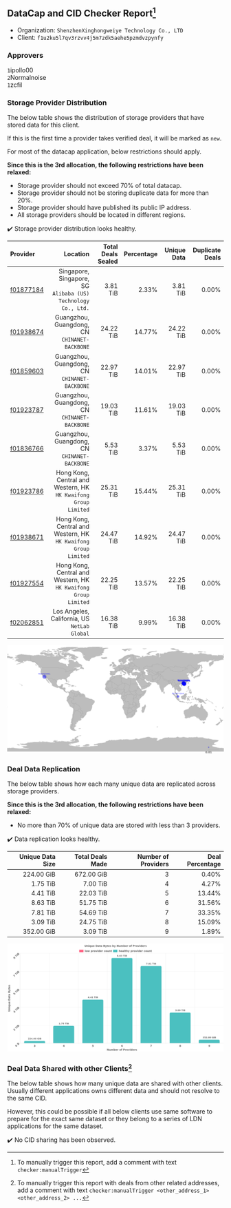 ## DataCap and CID Checker Report[^1]
 - Organization: `ShenzhenXinghongweiye Technology Co., LTD`
 - Client: `f1u2ku5l7qv3rzvv4j5m7zdk5aehe5pzmdvzpynfy`
### Approvers
`1`ipollo00<br/>`2`Normalnoise<br/>`1`zcfil

### Storage Provider Distribution
The below table shows the distribution of storage providers that have stored data for this client.

If this is the first time a provider takes verified deal, it will be marked as `new`.

For most of the datacap application, below restrictions should apply.

**Since this is the 3rd allocation, the following restrictions have been relaxed:**
 - Storage provider should not exceed 70% of total datacap.
 - Storage provider should not be storing duplicate data for more than 20%.
 - Storage provider should have published its public IP address.
 - All storage providers should be located in different regions.

✔️ Storage provider distribution looks healthy.

| Provider                                              |                                                           Location | Total Deals Sealed | Percentage | Unique Data | Duplicate Deals |
| :---------------------------------------------------- | -----------------------------------------------------------------: | -----------------: | ---------: | ----------: | --------------: |
| [f01877184](https://filfox.info/en/address/f01877184) |   Singapore, Singapore, SG<br/>`Alibaba (US) Technology Co., Ltd.` |           3.81 TiB |      2.33% |    3.81 TiB |           0.00% |
| [f01938674](https://filfox.info/en/address/f01938674) |                   Guangzhou, Guangdong, CN<br/>`CHINANET-BACKBONE` |          24.22 TiB |     14.77% |   24.22 TiB |           0.00% |
| [f01859603](https://filfox.info/en/address/f01859603) |                   Guangzhou, Guangdong, CN<br/>`CHINANET-BACKBONE` |          22.97 TiB |     14.01% |   22.97 TiB |           0.00% |
| [f01923787](https://filfox.info/en/address/f01923787) |                   Guangzhou, Guangdong, CN<br/>`CHINANET-BACKBONE` |          19.03 TiB |     11.61% |   19.03 TiB |           0.00% |
| [f01836766](https://filfox.info/en/address/f01836766) |                   Guangzhou, Guangdong, CN<br/>`CHINANET-BACKBONE` |           5.53 TiB |      3.37% |    5.53 TiB |           0.00% |
| [f01923786](https://filfox.info/en/address/f01923786) | Hong Kong, Central and Western, HK<br/>`HK Kwaifong Group Limited` |          25.31 TiB |     15.44% |   25.31 TiB |           0.00% |
| [f01938671](https://filfox.info/en/address/f01938671) | Hong Kong, Central and Western, HK<br/>`HK Kwaifong Group Limited` |          24.47 TiB |     14.92% |   24.47 TiB |           0.00% |
| [f01927554](https://filfox.info/en/address/f01927554) | Hong Kong, Central and Western, HK<br/>`HK Kwaifong Group Limited` |          22.25 TiB |     13.57% |   22.25 TiB |           0.00% |
| [f02062851](https://filfox.info/en/address/f02062851) |                    Los Angeles, California, US<br/>`NetLab Global` |          16.38 TiB |      9.99% |   16.38 TiB |           0.00% |

<img src="https://raw.githubusercontent.com/data-preservation-programs/filplus-checker-assets/main/filecoin-project/filecoin-plus-large-datasets/issues/1989/1686673022391.png"/>

### Deal Data Replication
The below table shows how each many unique data are replicated across storage providers.


**Since this is the 3rd allocation, the following restrictions have been relaxed:**
- No more than 70% of unique data are stored with less than 3 providers.

✔️ Data replication looks healthy.

| Unique Data Size | Total Deals Made | Number of Providers | Deal Percentage |
| ---------------: | ---------------: | ------------------: | --------------: |
|       224.00 GiB |       672.00 GiB |                   3 |           0.40% |
|         1.75 TiB |         7.00 TiB |                   4 |           4.27% |
|         4.41 TiB |        22.03 TiB |                   5 |          13.44% |
|         8.63 TiB |        51.75 TiB |                   6 |          31.56% |
|         7.81 TiB |        54.69 TiB |                   7 |          33.35% |
|         3.09 TiB |        24.75 TiB |                   8 |          15.09% |
|       352.00 GiB |         3.09 TiB |                   9 |           1.89% |

<img src="https://raw.githubusercontent.com/data-preservation-programs/filplus-checker-assets/main/filecoin-project/filecoin-plus-large-datasets/issues/1989/1686673023126.png"/>

### Deal Data Shared with other Clients[^3]
The below table shows how many unique data are shared with other clients.
Usually different applications owns different data and should not resolve to the same CID.

However, this could be possible if all below clients use same software to prepare for the exact same dataset or they belong to a series of LDN applications for the same dataset.

✔️ No CID sharing has been observed.

[^1]: To manually trigger this report, add a comment with text `checker:manualTrigger`

[^2]: Deals from those addresses are combined into this report as they are specified with `checker:manualTrigger`

[^3]: To manually trigger this report with deals from other related addresses, add a comment with text `checker:manualTrigger <other_address_1> <other_address_2> ...`
